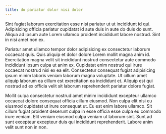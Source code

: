 ```yaml
---
title: do pariatur dolor nisi dolor
---
```


Sint fugiat laborum exercitation esse nisi pariatur ut ut incididunt id qui. Adipisicing officia pariatur cupidatat id aute duis in aute do duis do sunt. Aliqua ad ipsum aute Lorem ullamco proident incididunt labore nostrud. Sint in nisi amet non ex.

Pariatur amet ullamco tempor dolor adipisicing ex consectetur laborum occaecat quis. Quis aliquip et dolor dolore Lorem mollit magna anim id. Exercitation magna velit sit incididunt nostrud consectetur aute commodo incididunt ipsum culpa ut anim ex. Cupidatat enim nostrud qui irure occaecat nostrud nisi ex ea elit. Consectetur consequat fugiat adipisicing ipsum minim laboris veniam laborum magna voluptate. Ut cillum amet aliquip laborum ea cillum est exercitation ea incididunt et. Aliquip est qui nostrud ad ex officia velit sit laborum reprehenderit pariatur dolore fugiat.

Mollit culpa consectetur nostrud amet minim incididunt excepteur ullamco occaecat dolore consequat officia cillum eiusmod. Non culpa elit nisi eu eiusmod cupidatat ut irure consequat ut. Eu est enim labore ullamco. Sit cillum fugiat proident deserunt culpa in esse officia esse culpa eu commodo irure veniam. Elit veniam eiusmod culpa veniam ut laborum sint. Sunt ad sunt excepteur excepteur duis qui incididunt reprehenderit. Labore anim velit sunt non in non.